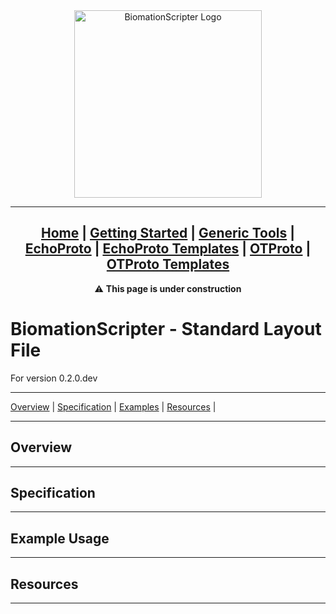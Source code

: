 <center>
<a href = "/">
<img src="../wiki-images/Logo - Full Name.png" alt = "BiomationScripter Logo" width = "300"/>
</a>



---
[Home](index.md) |
[Getting Started](Getting-Started.md) |
[Generic Tools](BiomationScripter.md) |
[EchoProto](EchoProto.md) |
[EchoProto Templates](EchoProto_Templates.md) |
[OTProto](OTProto.md) |
[OTProto Templates](OTProto_Templates.md)
---

:warning: **This page is under construction**

</center>



# BiomationScripter - Standard Layout File

For version 0.2.0.dev

---
[Overview](#overview) |
[Specification](#specification) |
[Examples](#example-usage) |
[Resources](#resources) |

---

## Overview


---

## Specification



---

## Example Usage



---

## Resources



---
